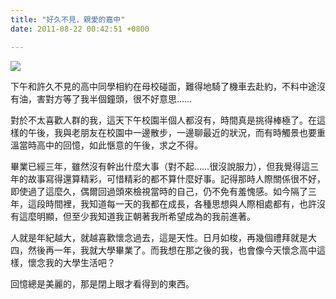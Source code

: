 ```yaml
---
title: "好久不見，親愛的嘉中"
date: 2011-08-22 00:42:51 +0800

---
```


![](/images/slum-area/14_195655088_o.jpg)


下午和許久不見的高中同學相約在母校碰面，難得地騎了機車去赴約，不料中途沒有油，害對方等了我半個鐘頭，很不好意思&hellip;&hellip;



對於不太喜歡人群的我，這天下午校園半個人都沒有，時間真是挑得棒極了。在這樣的午後，我與老朋友在校園中一邊散步，一邊聊最近的狀況，而有時觸景也要重溫當時高中的回憶，如此愜意的午後，求之不得。



畢業已經三年，雖然沒有幹出什麼大事（對不起&hellip;&hellip;很沒說服力），但我覺得這三年的故事寫得還算精彩，可惜精彩的都不算什麼好事。記得那時人際關係很不好，即使過了這麼久，偶爾回過頭來檢視當時的自己，仍不免有羞愧感。如今隔了三年，這段時間裡，我知道每一天的我都在成長，各種思想與人際相處都有，也許沒有這麼明顯，但至少我知道我正朝著我所希望成為的我前進著。



人就是年紀越大，就越喜歡懷念過去，這是天性。日月如梭，再幾個禮拜就是大四，然後再一年，我就大學畢業了。而我想在那之後的我，也會像今天懷念高中這樣，懷念我的大學生活吧？



回憶總是美麗的，那是閉上眼才看得到的東西。



